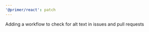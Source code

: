 ```yaml
---
'@primer/react': patch
---
```


Adding a workflow to check for alt text in issues and pull requests
